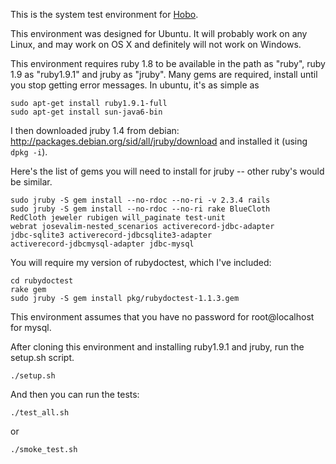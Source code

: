 This is the system test environment for
[Hobo](http://github.com/tablatom/hobo).

This environment was designed for Ubuntu.  It will probably work on
any Linux, and may work on OS X and definitely will not work on
Windows.

This environment requires ruby 1.8 to be available in the path as
"ruby", ruby 1.9 as "ruby1.9.1" and jruby as "jruby".  Many gems are
required, install until you stop getting error messages.  In ubuntu,
it's as simple as

    sudo apt-get install ruby1.9.1-full
    sudo apt-get install sun-java6-bin 

I then downloaded jruby 1.4 from debian:
http://packages.debian.org/sid/all/jruby/download and installed it
(using `dpkg -i`).

Here's the list of gems you will need to install for jruby -- other
ruby's would be similar.

    sudo jruby -S gem install --no-rdoc --no-ri -v 2.3.4 rails
    sudo jruby -S gem install --no-rdoc --no-ri rake BlueCloth
    RedCloth jeweler rubigen will_paginate test-unit
    webrat josevalim-nested_scenarios activerecord-jdbc-adapter
    jdbc-sqlite3 activerecord-jdbcsqlite3-adapter
    activerecord-jdbcmysql-adapter jdbc-mysql

You will require my version of rubydoctest, which I've included:

    cd rubydoctest
    rake gem
    sudo jruby -S gem install pkg/rubydoctest-1.1.3.gem 

This environment assumes that you have no password for root@localhost
for mysql.

After cloning this environment and installing ruby1.9.1 and jruby, run
the setup.sh script.

    ./setup.sh

And then you can run the tests:

    ./test_all.sh

or

    ./smoke_test.sh
